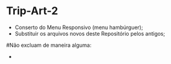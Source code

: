 # Trip-Art-2

- Conserto do Menu Responsivo (menu hambúrguer);
- Substituir os arquivos novos deste Repositório pelos antigos;


#Não excluam de maneira alguma:

- <link type="text/css" rel="stylesheet" href="https://cdnjs.cloudflare.com/ajax/libs/materialize/0.98.0/css/materialize.min.css"/>

